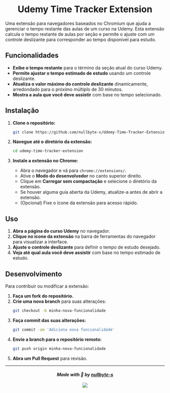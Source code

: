 <h1 align="center">Udemy Time Tracker Extension</h1>

Uma extensão para navegadores baseados no Chromium que ajuda a gerenciar o tempo restante das aulas de um curso na Udemy. Esta extensão calcula o tempo restante de aulas por seção e permite o ajuste com um controle deslizante para corresponder ao tempo disponível para estudo.

## Funcionalidades

- **Exibe o tempo restante** para o término da seção atual do curso Udemy.
- **Permite ajustar o tempo estimado de estudo** usando um controle deslizante.
- **Atualiza o valor máximo do controle deslizante** dinamicamente, arredondado para o próximo múltiplo de 30 minutos.
- **Mostra a aula que você deve assistir** com base no tempo selecionado.

## Instalação

1. **Clone o repositório:**
   ```bash
   git clone https://github.com/nullbyte-s/Udemy-Time-Tracker-Extension.git
   ```

2. **Navegue até o diretório da extensão:**
   ```bash
   cd udemy-time-tracker-extension
   ```

3. **Instale a extensão no Chrome:**
   - Abra o navegador e vá para `chrome://extensions/`.
   - Ative o **Modo do desenvolvedor** no canto superior direito.
   - Clique em **Carregar sem compactação** e selecione o diretório da extensão.
   - Se houver alguma guia aberta da Udemy, atualize-a antes de abrir a extensão.
   - (Opcional) Fixe o ícone da extensão para acesso rápido.

## Uso

1. **Abra a página do curso Udemy** no navegador.
2. **Clique no ícone da extensão** na barra de ferramentas do navegador para visualizar a interface.
3. **Ajuste o controle deslizante** para definir o tempo de estudo desejado.
4. **Veja até qual aula você deve assistir** com base no tempo estimado de estudo.

## Desenvolvimento

Para contribuir ou modificar a extensão:

1. **Faça um fork do repositório.**
2. **Crie uma nova branch** para suas alterações:
   ```bash
   git checkout -b minha-nova-funcionalidade
   ```
3. **Faça commit das suas alterações:**
   ```bash
   git commit -am 'Adiciona nova funcionalidade'
   ```
4. **Envie a branch para o repositório remoto:**
   ```bash
   git push origin minha-nova-funcionalidade
   ```
5. **Abra um Pull Request** para revisão.

-------------

<h5 align="center">
  Made with 💜 by <a href="https://github.com/nullbyte-s/">nullbyte-s</a><br>
  <a href="https://choosealicense.com/licenses/mit/"><br>
  <img src="https://img.shields.io/badge/License-MIT-green.svg">
  </a>
</h5>
